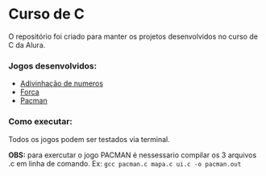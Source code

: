# Curso de C

O repositório foi criado para manter os projetos desenvolvidos no curso de C da Alura.

### Jogos desenvolvidos:

* [Adivinhação de numeros](https://github.com/systemagic-91/c/tree/main/curso-c-alura/adivinhacao)
* [Forca](https://github.com/systemagic-91/c/tree/main/curso-c-alura/forca)
* [Pacman](https://github.com/systemagic-91/c/tree/main/curso-c-alura/pacman)

### Como executar:

Todos os jogos podem ser testados via terminal.

**OBS:** para exercutar o jogo PACMAN é nessessario compilar os 3 arquivos .c em linha de comando. Ex: `gcc pacman.c mapa.c ui.c -o pacman.out`